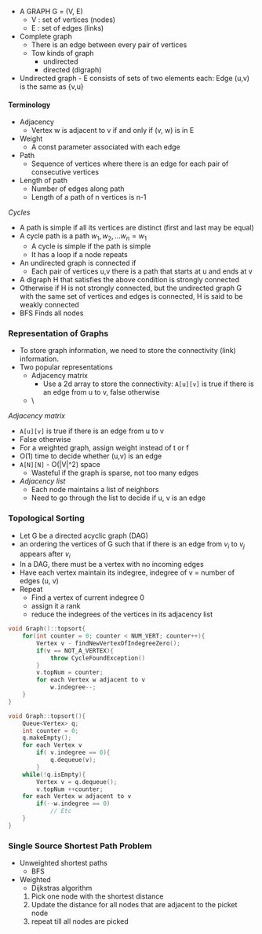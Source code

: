 - A GRAPH G = (V, E)
	- V : set of vertices (nodes)
	- E : set of edges (links)
 - Complete graph
	 - There is an edge between every pair of vertices
	- Tow kinds of graph
		- undirected
		- directed (digraph)
- Undirected graph
		- E consists of sets of two elements each: Edge (u,v) is the same as {v,u}


#### Terminology 

- Adjacency
	- Vertex w is adjacent to v if and only if (v, w) is in E
- Weight
	- A const parameter associated with each edge
- Path 
	- Sequence of vertices where there is an edge for each pair of consecutive vertices
- Length of path
	- Number of edges along path
	- Length of a path of n vertices is n-1

*Cycles* 
- A path is simple if all its vertices are distinct (first and last may be equal)
- A cycle path is a path $w_1, w_2, ... w_n = w_1$
	- A cycle is simple if the path is simple
	- It has a loop if a node repeats 
- An undirected graph is connected if
	- Each pair of vertices u,v there is a path that starts at u and ends at v
- A digraph H that satisfies the above condition is strongly connected
- Otherwise if H is not strongly connected, but the undirected graph G with the same set of vertices and edges is connected, H is said to be weakly connected
- BFS Finds all nodes

### Representation of Graphs

- To store graph information, we need to store the connectivity (link) information.
- Two popular representations
	- Adjacency matrix
		- Use a 2d array to store the connectivity: `A[u][v]` is true if there is an edge from u to v, false otherwise
	- \

*Adjacency matrix*
- `A[u][v]` is true if there is an edge from u to v
- False otherwise 
- For a weighted graph, assign weight instead of t or f
- O(1) time to decide whether (u,v) is an edge
- `A[N][N]` - O(|V|^2) space
	- Wasteful if the graph is sparse, not too many edges
- *Adjacency list*
	- Each node maintains a list of neighbors
	- Need to go through the list to decide if u, v is an edge


### Topological Sorting

- Let G be a directed acyclic graph (DAG)
- an ordering the vertices of G such that if there is an edge from $v_i$ to $v_j$ appears after $v_i$
- In a DAG, there must be a vertex with no incoming edges
- Have each vertex maintain its indegree, indegree of v = number of edges (u, v)
- Repeat 
	- Find a vertex of current indegree 0
	- assign it a rank
	- reduce the indegrees of the vertices in its adjacency list

```cpp
void Graph()::topsort{
	for(int counter = 0; counter < NUM_VERT; counter++){
		Vertex v - findNewVertexOfIndegreeZero();
		if(v == NOT_A_VERTEX){
			throw CycleFoundException()
		}
		v.topNum = counter;
		for each Vertex w adjacent to v
			w.indegree--;
	}
}

void Graph::topsort(){
	Queue<Vertex> q;
	int counter = 0;
	q.makeEmpty();
	for each Vertex v
		if( v.indegree == 0){
			q.dequeue(v);
		}
	while(!q.isEmpty){
		Vertex v = q.dequeue();
		v.topNum ++counter;
	for each Vertex w adjacent to v
		if(--w.indegree == 0)
			// Etc
	}
}
```


### Single Source Shortest Path Problem

- Unweighted shortest paths
	- BFS
- Weighted
	- Dijkstras algorithm
	1) Pick one node with the shortest distance
	2) Update the distance for all nodes that are adjacent to the picket node
	3) repeat till all nodes are picked